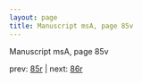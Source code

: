 ```yaml
---
layout: page
title: Manuscript msA, page 85v
---
```


Manuscript msA, page 85v

prev:  [85r](../85r) | next:  [86r](../86r)